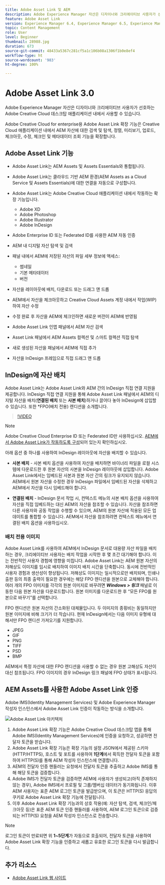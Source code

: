 ```yaml
---
title: Adobe Asset Link 및 AEM
description: Adobe Experience Manager 자산은 디자이너와 크리에이티브 사용자가 선호하는 Adobe Creative Cloud 데스크탑 애플리케이션 내에서 사용할 수 있습니다. Adobe Creative Cloud for enterprise용 Adobe Asset Link 확장 기능은 Adobe XD, Photoshop, InDesign 및 Illustrator와 같은 Creative Cloud 도구 내에서 AEM 자산에 대한 검색 및 탐색, 정렬, 미리보기, 업로드, 체크아웃, 수정, 체크인 및 메타데이터 조회 기능을 확장합니다.
feature: Adobe Asset Link
version: Experience Manager 6.4, Experience Manager 6.5, Experience Manager as a Cloud Service
topic: Content Management
role: User
level: Beginner
thumbnail: 28988.jpg
duration: 673
source-git-commit: 48433a5367c281cf5a1c106b08a1306f1b0e8ef4
workflow-type: ht
source-wordcount: '983'
ht-degree: 100%

---
```



# Adobe Asset Link 3.0

Adobe Experience Manager 자산은 디자이너와 크리에이티브 사용자가 선호하는 Adobe Creative Cloud 데스크탑 애플리케이션 내에서 사용할 수 있습니다.

Adobe Creative Cloud for enterprise용 Adobe Asset Link 확장 기능은 Creative Cloud 애플리케이션 내에서 AEM 자산에 대한 검색 및 탐색, 정렬, 미리보기, 업로드, 체크아웃, 수정, 체크인 및 메타데이터 조회 기능을 확장합니다.

## Adobe Asset Link 기능

+ Adobe Asset Link는 AEM Assets 및 Assets Essentials와 통합됩니다.
+ Adobe Asset Link는 클라우드 기반 AEM 환경(AEM Assets as a Cloud Service 및 Assets Essentials)에 대한 연결을 자동으로 구성합니다.
+ Adobe Asset Link는 Adobe Creative Cloud 애플리케이션 내에서 작동하는 확장 기능입니다.

   + Adobe XD
   + Adobe Photoshop
   + Adobe Illustrator
   + Adobe InDesign

+ Adobe Enterprise ID 또는 Federated ID를 사용한 AEM 자동 인증
+ AEM 내 디지털 자산 탐색 및 검색
+ 패널 내에서 AEM에 저장된 자산의 파일 세부 정보에 액세스:
   + 썸네일
   + 기본 메타데이터
   + 버전
+ 자산을 레이아웃에 배치, 다운로드 또는 드래그 앤 드롭
+ AEM에서 자산을 체크아웃하고 Creative Cloud Assets 계정 내에서 작업(WIP)하여 자산 수정
+ 수정 완료 후 자산을 AEM에 체크인하면 새로운 버전이 AEM에 반영됨
+ Adobe Asset Link 인앱 패널에서 AEM 자산 검색
+ Asset Link 패널에서 AEM Assets 컬렉션 및 스마트 컬렉션 직접 탐색
+ 새로 생성된 자산을 패널에서 AEM에 직접 추가
+ 자산을 InDesign 프레임으로 직접 드래그 앤 드롭

## InDesign에 자산 배치

Adobe Asset Link는 Adobe Asset Link와 AEM 간의 InDesign 직접 연결 지원을 제공합니다. InDesign 직접 연결 지원을 통해 Adobe Asset Link 패널에서 AEM의 디지털 자산을 배치(__연결된 배치__ 또는 __사본 배치__)하거나 끌어다 놓아 InDesign에 삽입할 수 있습니다. 또한 *FPO(배치 전용) 렌디션을 소개합니다.

>[!VIDEO](https://video.tv.adobe.com/v/28988?quality=12&learn=on)

>[!NOTE]
>
>Adobe Creative Cloud Enterprise ID 또는 Federated ID만 사용하십시오. [AEM에서 Adobe Asset Link가 작동하도록 구성](https://helpx.adobe.com/kr/enterprise/admin-guide.html/enterprise/using/adobe-asset-link.ug.html)되어 있는지 확인하십시오.

아래 옵션 중 하나를 사용하여 InDesign 레이아웃에 자산을 배치할 수 있습니다.

+ **사본 배치** - 사본 배치 옵션을 사용하여 자산을 배치하면 바이너리 파일을 로컬 시스템에 다운로드한 후 원본 자산의 사본을 InDesign 레이아웃에 삽입합니다. Adobe Asset Link에서는 임베드된 사본과 원본 자산 간의 링크가 유지되지 않습니다. AEM에서 원본 자산을 수정한 경우 InDesign 파일에서 임베드된 자산을 삭제하고 AEM에서 자산을 다시 임베드해야 합니다.

+ **연결된 배치** - InDesign 문서 작업 시, 컨텍스트 메뉴의 사본 배치 옵션을 사용하여 자산을 직접 임베드하는 대신 AEM의 자산을 참조할 수 있습니다. 자산을 참조하면 다른 사용자와 공동 작업을 수행할 수 있으며, AEM의 원본 자산에 적용된 모든 업데이트를 통합할 수 있습니다. AEM에서 자산을 참조하려면 컨텍스트 메뉴에서 연결된 배치 옵션을 사용하십시오.

### 배치 전용 이미지

Adobe Asset Link를 사용하여 AEM에서 InDesign 문서로 대용량 자산 파일을 배치하는 경우, 크리에이티브 사용자는 배치 작업을 시작한 후 몇 초간 대기해야 합니다. 이는 전반적인 사용자 경험에 영향을 미칩니다. Adobe Asset Link는 AEM 원본 자산의 저해상도 이미지를 임시로 배치하여 이미지 배치 시간을 단축합니다. 동시에 전반적인 사용자 경험과 생산성이 향상됩니다. 저해상도 이미지는 일시적으로만 배치되며, 인쇄나 출판 등의 최종 출력이 필요한 경우에는 해당 FPO 렌디션을 원본으로 교체해야 합니다. 여러 개의 FPO 이미지를 각각의 원본 이미지로 바꾸려면 **_Windows > 링크_** 패널로 이동한 다음 원본 자산을 다운로드합니다. 원본 이미지를 다운로드한 후 “모든 FPO를 원본으로 바꾸기”를 선택합니다.

FPO 렌디션은 원본 자산의 간소화된 대체물입니다. 두 이미지의 종횡비는 동일하지만 원본 이미지에 비해 크기가 더 작습니다. 현재 InDesign에서는 다음 이미지 유형에 대해서만 FPO 렌디션 가져오기를 지원합니다.

+ JPEG
+ GIF
+ PNG
+ TIFF
+ PSD
+ BMP

AEM에서 특정 자산에 대한 FPO 렌디션을 사용할 수 없는 경우 원본 고해상도 자산이 대신 참조됩니다. FPO 이미지의 경우 InDesign 링크 패널에 FPO 상태가 표시됩니다.

## AEM Assets를 사용한 Adobe Asset Link 인증

Adobe IMS(Identity Management Services) 및 Adobe Experience Manager 작성자 인스턴스에서 Adobe Asset Link 인증이 작동하는 방식을 소개합니다.

![Adobe Asset Link 아키텍처](assets/adobe-asset-link-article-understand.png)

1. Adobe Asset Link 확장 기능은 Adobe Creative Cloud 데스크탑 앱을 통해 Adobe IMS(Identity Management Services)에 인증을 요청하고, 성공하면 전달자 토큰을 받습니다.
1. Adobe Asset Link 확장 기능은 확장 기능의 설정 JSON에서 제공된 스키마(HTTP/HTTPS), 호스트 및 포트를 사용하여 **1단계**&#x200B;에서 획득한 전달자 토큰을 포함하여 HTTP(S)를 통해 AEM 작성자 인스턴스에 연결합니다.
1. AEM의 전달자 인증 핸들러는 요청에서 전달자 토큰을 추출하고 Adobe IMS를 통해 해당 토큰을 검증합니다.
1. Adobe IMS가 전달자 토큰을 검증하면 AEM에 사용자가 생성되고(아직 존재하지 않는 경우), Adobe IMS에서 프로필 및 그룹/멤버십 데이터가 동기화됩니다. 이후 AEM 사용자는 표준 AEM 로그인 토큰을 발급받으며, 이 토큰은 HTTP(S) 응답의 쿠키로 Adobe Asset Link 확장 기능에 전달됩니다.
1. 이후 Adobe Asset Link 확장 기능과의 상호 작용(예: 자산 탐색, 검색, 체크인/체크아웃 등)은 표준 AEM 토큰 인증 핸들러를 사용하여, AEM 로그인 토큰으로 검증되는 HTTP(S) 요청을 AEM 작성자 인스턴스로 전송합니다.

>[!NOTE]
>
>로그인 토큰이 만료되면 위 **1~5단계**&#x200B;가 자동으로 호출되어, 전달자 토큰을 사용하여 Adobe Asset Link 확장 기능을 인증하고 새롭고 유효한 로그인 토큰을 다시 발급합니다.

## 추가 리소스

+ [Adobe Asset Link 웹 사이트](https://www.adobe.com/kr/creativecloud/business/enterprise/adobe-asset-link.html)
